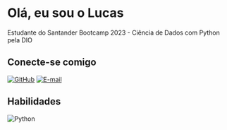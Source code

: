 # Olá, eu sou o Lucas
Estudante do Santander Bootcamp 2023 - Ciência de Dados com Python pela DIO
## Conecte-se comigo
[![GitHub](https://img.shields.io/badge/GitHbt-000?style=for-the-badge&logo=github&logoColor=white)](+https://github.com/henrreis)
[![E-mail](https://img.shields.io/badge/-Email-000?style=for-the-badge&logo=microsoft-outlook&logoColor=007BFF)](mailto:enviarparalucas@gmail.com)

## Habilidades
![Python](https://img.shields.io/badge/Python-000?style=for-the-badge&logo=python)